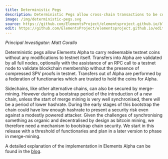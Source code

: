 ```yaml
---
title: Deterministic Pegs
description: Deterministic Pegs allow cross-chain transactions to be constructed in a decentralized fashion.  Tokens can be moved from one blockchain to another.
image: /img/deterministic-pegs.svg
source: https://github.com/ElementsProject/elementsproject.github.io/blob/master/source/elements/deterministic-pegs/index.md
edit: https://github.com/ElementsProject/elementsproject.github.io/edit/master/source/elements/deterministic-pegs/index.md
---
```


*Principal Investigator: Matt Corallo*

Deterministic pegs allow Elements Alpha to carry redeemable testnet coins without any modifications to testnet itself. Transfers into Alpha are validated by all full nodes, optionally with the assistance of an RPC call to a testnet node to validate blockchain membership without the presence of compressed SPV proofs in testnet. Transfers out of Alpha are performed by a federation of functionaries which are trusted to hold the coins for Alpha.

Sidechains, like other alternative chains, can also be secured by merge-mining.  However during a bootstrap period of the introduction of a new chain, unless the start of merge mining is very well synchronised, there will be a period of lower hashrate. During the early stages of this bootstrap the chain could have low enough hashrate to present a security risk even against a modestly powered attacker. Given the challenges of synchronising something as organic and decentralised by design as bitcoin mining, we therefore need a mechanism to bootstrap chain security.  We start in this release with a threshold of functionaries and plan in a later version to phase in merge-mining.

A detailed explanation of the implementation in Elements Alpha can be found in the [blog](/posts/the-federated-peg-in-elements-alpha/).
